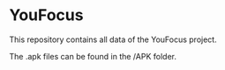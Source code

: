 # YouFocus

This repository contains all data of the YouFocus project.

The .apk files can be found in the /APK folder.
